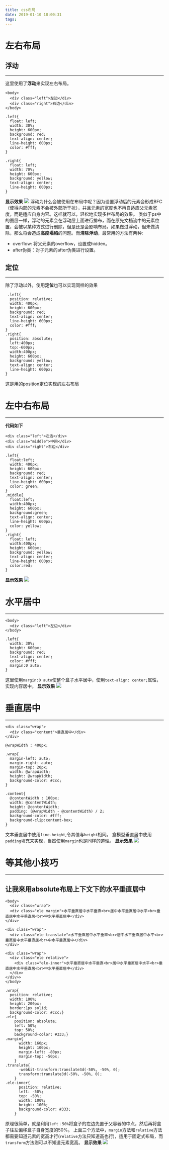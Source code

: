 ```yaml
---
title: css布局
date: 2019-01-10 18:00:31
tags:
---
```

# 左右布局
## 浮动
***
这里使用了**浮动**来实现左右布局。
```
<body>
  <div class="left">左边</div>
  <div class="right">右边</div>
</body>
```
```
.left{
  float: left;
  width: 30%;
  height: 600px;
  background: red;
  text-align: center;
  line-height: 600px;
  color: #fff;
}

.right{
  float: left;
  width: 70%;
  height: 600px;
  background: yellow;
  text-align: center;
  line-height: 600px;
}
```
**显示效果**
![](css布局/1.jpg)
浮动为什么会被使用在布局中呢？因为设置浮动后的元素会形成BFC（使得内部的元素不会被外部所干扰），并且元素的宽度也不再自适应父元素宽度，而是适应自身内容。这样就可以，轻松地实现多栏布局的效果。
类似于ps中的图层一样，浮动的元素会在浮动层上面进行排布，而在原先文档流中的元素位置，会被以某种方式进行删除，但是还是会影响布局。如果做过浮动，但未做清除，那么将会造成**高度塌陷**的问题。而**清除浮动**，最常用的方法有两种:
 * overflow: 将父元素的overflow，设置成hidden。
 * after伪类：对子元素的after伪类进行设置。
 ## 定位
 ***
 除了浮动以外，使用**定位**也可以实现同样的效果
```
 .left{
  position: relative;
  width: 400px;
  height: 600px;
  background: red;
  text-align: center;
  line-height: 600px;
  color: #fff;
}
.right{
  position: absolute;
  left:400px;
  top:-600px;
  width:400px;
  height: 600px;
  background: yellow;
  text-align: center;
  line-height: 600px;
}
```
这是用的position定位实现的左右布局
# 左中右布局
***
**代码如下**
```
<div class="left">左边</div>
<div class="middle">中间</div>
<div class="right">右边</div>
```
```
.left{
  float:left;
  width: 400px;
  height: 600px;
  background: red;
  text-align: center;
  line-height: 600px;
  color: green;
}
.middle{ 
  float:left;
  width:400px;
  height: 600px;
  background:green;
  text-align: center;
  line-height: 600px;
  color: yellow;
}
.right{
  float: left;
  width:400px;
  height: 600px;
  background: yellow;
  text-align: center;
  line-height: 600px;
  color:red;
}
```
**显示效果**
![](css布局/2.jpg)
# 水平居中
***
```
<body>
  <div class="left">左边</div>
</body>
```
```
.left{
  width: 30%;
  height: 600px;
  background: red;
  text-align: center;
  color: #fff;
  margin:0 auto;
}
```
这里使用`margin:0 auto`使整个盒子水平居中，使用`text-align: center;`属性，实现内容居中。
**显示效果**
![](css布局/3.jpg)
# 垂直居中
***
```
<div class="wrap">
  <div class="content">垂直居中</div>
</div>
```
```
@wrapWidth : 400px;

.wrap{
  margin-left: auto;
  margin-right: auto;
  margin-top: 20px;
  width: @wrapWidth;
  height: @wrapWidth;
  background-color: #ccc;
}

.content{
  @contentWidth : 100px;
  width: @contentWidth;
  height: @contentWidth;
  padding: (@wrapWidth - @contentWidth) / 2;
  background-color: #fff;
  background-clip:content-box;
}
```
文本垂直居中使用`line-height`,令其值与`height`相同。
盒模型垂直居中使用`padding`填充来实现，当然使用`margin`也是同样的道理。
**显示效果**
![](css布局/4.jpg)
# 等其他小技巧
***
## 让我来用absolute布局上下文下的水平垂直居中
```
<body>
  <div class="wrap">
  <div class="ele margin">水平垂直居中水平垂直<br>居中水平垂直居中水平<br>垂直居中水平垂直居<br>中水平垂直居中</div>
</div>

<div class="wrap">
  <div class="ele translate">水平垂直居中水平垂直<br>居中水平垂直居中水平<br>垂直居中水平垂直居<br>中水平垂直居中</div>
</div>

<div class="wrap">
  <div class="ele relative">
    <div class="ele-inner">水平垂直居中水平垂直<br>居中水平垂直居中水平<br>垂直居中水平垂直居<br>中水平垂直居中</div>
  </div>
</div>>
</body>
```
```
.wrap{
  position: relative;
  width: 100%;
  height: 200px;
  border:1px solid;
  background-color: #ccc;}
.ele{
    position: absolute;
    left: 50%;
    top: 50%;
    background-color: #333;}
.margin{
      width: 160px;
      height: 100px;
      margin-left: -80px;
      margin-top: -50px;
    }
.translate{
      -webkit-transform:translate3d(-50%, -50%, 0);
      transform:translate3d(-50%, -50%, 0);
    }
.ele-inner{
      position: relative;
      left: -50%;
      top: -50%;
      width: 100%;
      height: 100%;
      background-color: #333;
    }
```
原理很简单，就是利用`left：50%`将盒子的左边先置于父容器的中点，然后再将盒子往左偏移盒子自身宽度的50%。
上面三个方法中，`margin`方法和`relative`方法都需要知道元素的宽高才行(`relative`方法只知道高也行)，适用于固定式布局，而`transform`方法则可以不知道元素宽高。
**显示效果**
![](css布局/5.jpg)